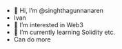 - 👋 Hi, I’m @singhthagunnanaren
- Ivan
- 👀 I’m interested in Web3
- 🌱 I’m currently learning Solidity etc.
- Can do more

<!---
singhthagunnanaren/singhthagunnanaren is a ✨ special ✨ repository because its `README.md` (this file) appears on your GitHub profile.
You can click the Preview link to take a look at your changes.
--->
